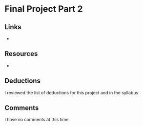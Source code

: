 # Final Project Part 2
## Links
*
## Resources
*
## Deductions
I reviewed the list of deductions for this project and in
the syllabus

## Comments
I have no comments at this time.
